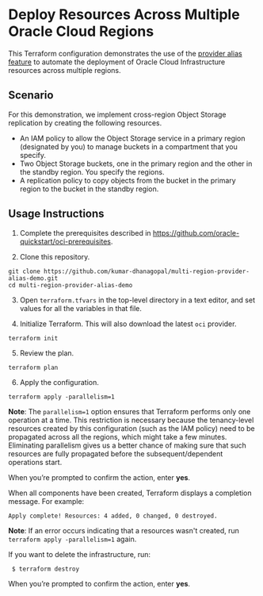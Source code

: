 # Deploy Resources Across Multiple Oracle Cloud Regions
This Terraform configuration demonstrates the use of the [provider alias feature](https://www.terraform.io/docs/configuration/providers.html#alias-multiple-provider-configurations) to automate the deployment of Oracle Cloud Infrastructure resources across multiple regions.
## Scenario
For this demonstration, we implement cross-region Object Storage replication by creating the following resources.
- An IAM policy to allow the Object Storage service in a primary region (designated by you) to manage buckets in a compartment that you specify.
- Two Object Storage buckets, one in the primary region and the other in the standby region. You specify the regions.
- A replication policy to copy objects from the bucket in the primary region to the bucket in the standby region.

## Usage Instructions
1. Complete the prerequisites described in https://github.com/oracle-quickstart/oci-prerequisites.

2. Clone this repository.

  ```
  git clone https://github.com/kumar-dhanagopal/multi-region-provider-alias-demo.git
  cd multi-region-provider-alias-demo
  ```
3. Open `terraform.tfvars` in the top-level directory in a text editor, and set values for all the variables in that file.

4. Initialize Terraform. This will also download the latest `oci` provider.

  ```
  terraform init
  ```
5. Review the plan.

  ```
  terraform plan
  ```

6. Apply the configuration.

  ```
  terraform apply -parallelism=1
  ```
  **Note**: The `parallelism=1` option ensures that Terraform performs only one operation at a time. This restriction is necessary because the tenancy-level resources created by this configuration (such as the IAM policy) need to be propagated across all the regions, which might take a few minutes. Eliminating parallelism gives us a better chance of making sure that such resources are fully propagated before the subsequent/dependent operations start.
  
  When you’re prompted to confirm the action, enter **yes**.

  When all components have been created, Terraform displays a completion message. 
  For example:
  ```
  Apply complete! Resources: 4 added, 0 changed, 0 destroyed.
  ```
  **Note**: If an error occurs indicating that a resources wasn't created, run `terraform apply -parallelism=1` again.

If you want to delete the infrastructure, run:
 ```
  $ terraform destroy
  ```

  When you’re prompted to confirm the action, enter **yes**.
